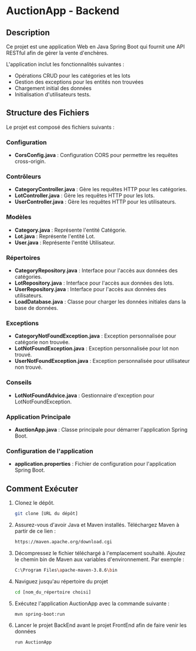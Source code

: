 # AuctionApp - Backend

## Description
Ce projet est une application Web en Java Spring Boot qui fournit une API RESTful afin de gérer la vente d'enchères.

L'application inclut les fonctionnalités suivantes :

- Opérations CRUD pour les catégories et les lots
- Gestion des exceptions pour les entités non trouvées
- Chargement initial des données
- Initialisation d'utilisateurs tests. 

## Structure des Fichiers
Le projet est composé des fichiers suivants :

### Configuration
- **CorsConfig.java** : Configuration CORS pour permettre les requêtes cross-origin.

### Contrôleurs
- **CategoryController.java** : Gère les requêtes HTTP pour les catégories.
- **LotController.java** : Gère les requêtes HTTP pour les lots.
- **UserController.java** : Gère les requêtes HTTP pour les utilisateurs.

### Modèles
- **Category.java** : Représente l'entité Catégorie.
- **Lot.java** : Représente l'entité Lot.
- **User.java** : Représente l'entité Utilisateur.

### Répertoires
- **CategoryRepository.java** : Interface pour l'accès aux données des catégories.
- **LotRepository.java** : Interface pour l'accès aux données des lots.
- **UserRepository.java** : Interface pour l'accès aux données des utilisateurs.
- **LoadDatabase.java** : Classe pour charger les données initiales dans la base de données.

### Exceptions
- **CategoryNotFoundException.java** : Exception personnalisée pour catégorie non trouvée.
- **LotNotFoundException.java** : Exception personnalisée pour lot non trouvé.
- **UserNotFoundException.java** : Exception personnalisée pour utilisateur non trouvé.

### Conseils
- **LotNotFoundAdvice.java** : Gestionnaire d'exception pour LotNotFoundException.

### Application Principale
- **AuctionApp.java** : Classe principale pour démarrer l'application Spring Boot.

### Configuration de l'application
- **application.properties** : Fichier de configuration pour l'application Spring Boot.

## Comment Exécuter
1. Clonez le dépôt.
   ```sh
   git clone [URL du dépôt]
2. Assurez-vous d'avoir Java et Maven installés.
   Téléchargez Maven à partir de ce lien :
   ```sh
   https://maven.apache.org/download.cgi 
   
3. Décompressez le fichier téléchargé à l'emplacement souhaité. 
   Ajoutez le chemin bin de Maven aux variables d'environnement. Par exemple :
   ```sh
   C:\Program Files\apache-maven-3.8.6\bin
3. Naviguez jusqu'au répertoire du projet
   ```sh
   cd [nom_du_répertoire choisi]
4. Exécutez l'application AuctionApp avec la commande suivante :
   ```sh
   mvn spring-boot:run
5. Lancer le projet BackEnd avant le projet FrontEnd afin de faire venir les données 
   ```sh
   run AuctionApp
   